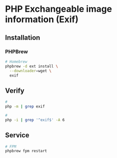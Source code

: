 # PHP Exchangeable image information (Exif)

## Installation

### PHPBrew

```sh
# Homebrew
phpbrew -d ext install \
  --downloader=wget \
  exif
```

## Verify

```sh
#
php -m | grep exif

#
php -i | grep '^exif$' -A 6
```

## Service

```sh
# FPM
phpbrew fpm restart
```
